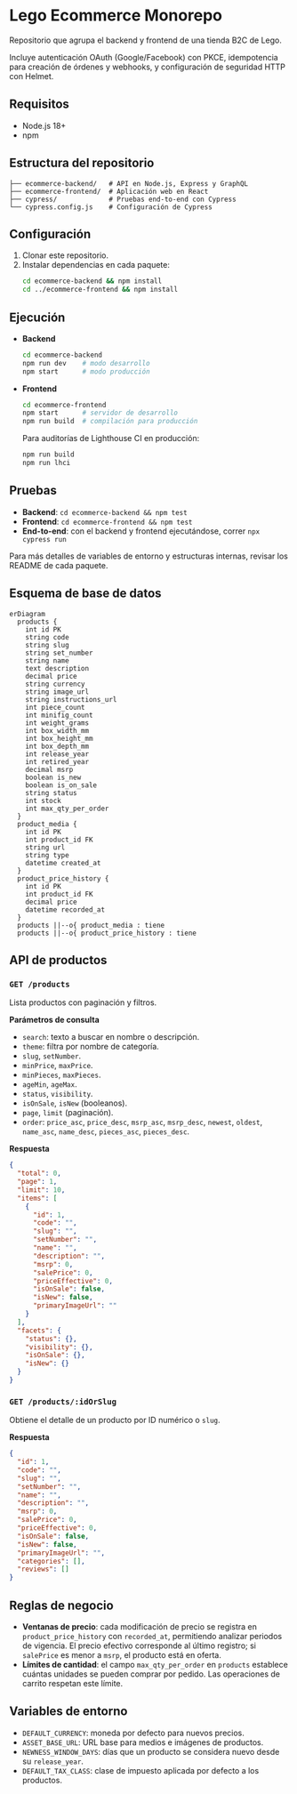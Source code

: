 # Lego Ecommerce Monorepo

Repositorio que agrupa el backend y frontend de una tienda B2C de Lego.

Incluye autenticación OAuth (Google/Facebook) con PKCE, idempotencia para creación de
órdenes y webhooks, y configuración de seguridad HTTP con Helmet.

## Requisitos

- Node.js 18+
- npm

## Estructura del repositorio

```
├── ecommerce-backend/   # API en Node.js, Express y GraphQL
├── ecommerce-frontend/  # Aplicación web en React
├── cypress/             # Pruebas end-to-end con Cypress
└── cypress.config.js    # Configuración de Cypress
```

## Configuración

1. Clonar este repositorio.
2. Instalar dependencias en cada paquete:
   ```bash
   cd ecommerce-backend && npm install
   cd ../ecommerce-frontend && npm install
   ```

## Ejecución

- **Backend**
  ```bash
  cd ecommerce-backend
  npm run dev    # modo desarrollo
  npm start      # modo producción
  ```
- **Frontend**
  ```bash
  cd ecommerce-frontend
  npm start      # servidor de desarrollo
  npm run build  # compilación para producción
  ```
  Para auditorías de Lighthouse CI en producción:
  ```bash
  npm run build
  npm run lhci
  ```

## Pruebas

- **Backend**: `cd ecommerce-backend && npm test`
- **Frontend**: `cd ecommerce-frontend && npm test`
- **End-to-end**: con el backend y frontend ejecutándose, correr `npx cypress run`

Para más detalles de variables de entorno y estructuras internas, revisar los README de cada paquete.

## Esquema de base de datos

```mermaid
erDiagram
  products {
    int id PK
    string code
    string slug
    string set_number
    string name
    text description
    decimal price
    string currency
    string image_url
    string instructions_url
    int piece_count
    int minifig_count
    int weight_grams
    int box_width_mm
    int box_height_mm
    int box_depth_mm
    int release_year
    int retired_year
    decimal msrp
    boolean is_new
    boolean is_on_sale
    string status
    int stock
    int max_qty_per_order
  }
  product_media {
    int id PK
    int product_id FK
    string url
    string type
    datetime created_at
  }
  product_price_history {
    int id PK
    int product_id FK
    decimal price
    datetime recorded_at
  }
  products ||--o{ product_media : tiene
  products ||--o{ product_price_history : tiene
```

## API de productos

### `GET /products`

Lista productos con paginación y filtros.

**Parámetros de consulta**

- `search`: texto a buscar en nombre o descripción.
- `theme`: filtra por nombre de categoría.
- `slug`, `setNumber`.
- `minPrice`, `maxPrice`.
- `minPieces`, `maxPieces`.
- `ageMin`, `ageMax`.
- `status`, `visibility`.
- `isOnSale`, `isNew` (booleanos).
- `page`, `limit` (paginación).
- `order`: `price_asc`, `price_desc`, `msrp_asc`, `msrp_desc`, `newest`, `oldest`, `name_asc`, `name_desc`, `pieces_asc`, `pieces_desc`.

**Respuesta**

```json
{
  "total": 0,
  "page": 1,
  "limit": 10,
  "items": [
    {
      "id": 1,
      "code": "",
      "slug": "",
      "setNumber": "",
      "name": "",
      "description": "",
      "msrp": 0,
      "salePrice": 0,
      "priceEffective": 0,
      "isOnSale": false,
      "isNew": false,
      "primaryImageUrl": ""
    }
  ],
  "facets": {
    "status": {},
    "visibility": {},
    "isOnSale": {},
    "isNew": {}
  }
}
```

### `GET /products/:idOrSlug`

Obtiene el detalle de un producto por ID numérico o `slug`.

**Respuesta**

```json
{
  "id": 1,
  "code": "",
  "slug": "",
  "setNumber": "",
  "name": "",
  "description": "",
  "msrp": 0,
  "salePrice": 0,
  "priceEffective": 0,
  "isOnSale": false,
  "isNew": false,
  "primaryImageUrl": "",
  "categories": [],
  "reviews": []
}
```

## Reglas de negocio

- **Ventanas de precio**: cada modificación de precio se registra en `product_price_history` con `recorded_at`, permitiendo analizar periodos de vigencia. El precio efectivo corresponde al último registro; si `salePrice` es menor a `msrp`, el producto está en oferta.
- **Límites de cantidad**: el campo `max_qty_per_order` en `products` establece cuántas unidades se pueden comprar por pedido. Las operaciones de carrito respetan este límite.

## Variables de entorno

- `DEFAULT_CURRENCY`: moneda por defecto para nuevos precios.
- `ASSET_BASE_URL`: URL base para medios e imágenes de productos.
- `NEWNESS_WINDOW_DAYS`: días que un producto se considera nuevo desde su `release_year`.
- `DEFAULT_TAX_CLASS`: clase de impuesto aplicada por defecto a los productos.
